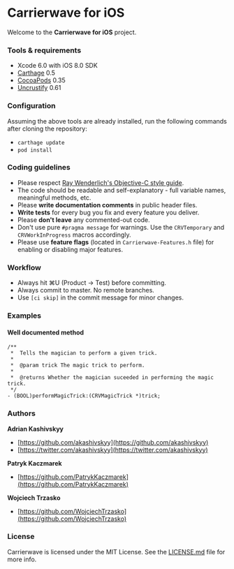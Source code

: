 # Carrierwave for iOS

Welcome to the **Carrierwave for iOS** project.

### Tools & requirements

- Xcode 6.0 with iOS 8.0 SDK
- [Carthage](https://github.com/Carthage/Carthage) 0.5
- [CocoaPods](https://github.com/CocoaPods/CocoaPods) 0.35
- [Uncrustify](https://github.com/bengardner/uncrustify) 0.61

### Configuration

Assuming the above tools are already installed, run the following commands after cloning the repository:

- `carthage update`
- `pod install`

### Coding guidelines

- Please respect [Ray Wenderlich's Objective-C style guide](https://github.com/raywenderlich/objective-c-style-guide).
- The code should be readable and self-explanatory - full variable names, meaningful methods, etc.
- Please **write documentation comments** in public header files.
- **Write tests** for every bug you fix and every feature you deliver.
- Please **don't leave** any commented-out code.
- Don't use pure `#pragma message` for warnings. Use the `CRVTemporary` and `CRVWorkInProgress` macros accordingly.
- Please use **feature flags** (located in `Carrierwave-Features.h` file) for enabling or disabling major features.

### Workflow

- Always hit ⌘U (Product → Test) before committing.
- Always commit to master. No remote branches.
- Use `[ci skip]` in the commit message for minor changes.

### Examples

#### Well documented method

```objc
/**
 *  Tells the magician to perform a given trick.
 *
 *  @param trick The magic trick to perform.
 *
 *  @returns Whether the magician suceeded in performing the magic trick.
 */
- (BOOL)performMagicTrick:(CRVMagicTrick *)trick;
```

### Authors

**Adrian Kashivskyy**

- [https://github.com/akashivskyy](https://github.com/akashivskyy)
- [https://twitter.com/akashivskyy](https://twitter.com/akashivskyy)

**Patryk Kaczmarek**

- [https://github.com/PatrykKaczmarek](https://github.com/PatrykKaczmarek)

**Wojciech Trzasko**

- [https://github.com/WojciechTrzasko](https://github.com/WojciechTrzasko)

### License

Carrierwave is licensed under the MIT License. See the [LICENSE.md](LICENSE.md) file for more info.
